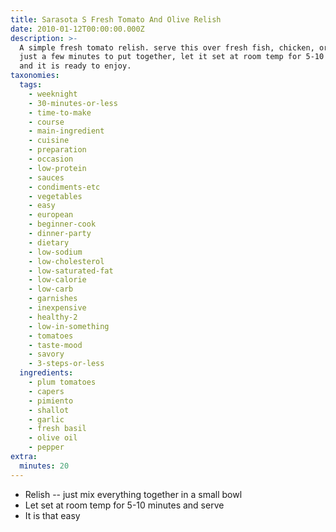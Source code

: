 ```yaml
---
title: Sarasota S Fresh Tomato And Olive Relish
date: 2010-01-12T00:00:00.000Z
description: >-
  A simple fresh tomato relish. serve this over fresh fish, chicken, or lamb.
  just a few minutes to put together, let it set at room temp for 5-10 minutes
  and it is ready to enjoy.
taxonomies:
  tags:
    - weeknight
    - 30-minutes-or-less
    - time-to-make
    - course
    - main-ingredient
    - cuisine
    - preparation
    - occasion
    - low-protein
    - sauces
    - condiments-etc
    - vegetables
    - easy
    - european
    - beginner-cook
    - dinner-party
    - dietary
    - low-sodium
    - low-cholesterol
    - low-saturated-fat
    - low-calorie
    - low-carb
    - garnishes
    - inexpensive
    - healthy-2
    - low-in-something
    - tomatoes
    - taste-mood
    - savory
    - 3-steps-or-less
  ingredients:
    - plum tomatoes
    - capers
    - pimiento
    - shallot
    - garlic
    - fresh basil
    - olive oil
    - pepper
extra:
  minutes: 20
---
```

 - Relish -- just mix everything together in a small bowl
 - Let set at room temp for 5-10 minutes and serve
 - It is that easy
